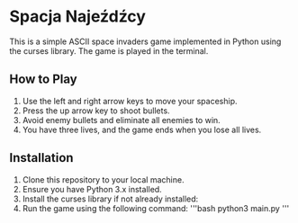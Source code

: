 # Spacja Najeźdźcy

This is a simple ASCII space invaders game implemented in Python using the curses library. The game is played in the terminal.

## How to Play

1. Use the left and right arrow keys to move your spaceship.
2. Press the up arrow key to shoot bullets.
3. Avoid enemy bullets and eliminate all enemies to win.
4. You have three lives, and the game ends when you lose all lives.

## Installation

1. Clone this repository to your local machine.
2. Ensure you have Python 3.x installed.
3. Install the curses library if not already installed:
4. Run the game using the following command:
'''bash
python3 main.py
'''